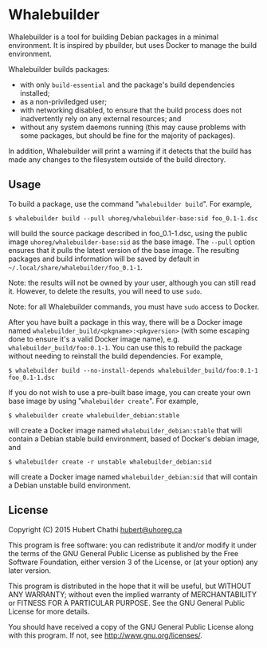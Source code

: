 Whalebuilder
============

Whalebuilder is a tool for building Debian packages in a minimal environment.
It is inspired by pbuilder, but uses Docker to manage the build environment.

Whalebuilder builds packages:

* with only `build-essential` and the package's build dependencies installed;
* as a non-priviledged user;
* with networking disabled, to ensure that the build process does not
  inadvertently rely on any external resources; and
* without any system daemons running (this may cause problems with some
  packages, but should be fine for the majority of packages).

In addition, Whalebuilder will print a warning if it detects that the build has
made any changes to the filesystem outside of the build directory.

Usage
-----

To build a package, use the command "`whalebuilder build`".
For example,

    $ whalebuilder build --pull uhoreg/whalebuilder-base:sid foo_0.1-1.dsc

will build the source package described in foo_0.1-1.dsc, using the public
image `uhoreg/whalebuilder-base:sid` as the base image.  The `--pull` option
ensures that it pulls the latest version of the base image.  The resulting
packages and build information will be saved by default in
`~/.local/share/whalebuilder/foo_0.1-1`.

Note: the results will not be owned by your user, although you can still read
it.  However, to delete the results, you will need to use `sudo`.

Note: for all Whalebuilder commands, you must have `sudo` access to Docker.

After you have built a package in this way, there will be a Docker image named
`whalebuilder_build/<pkgname>:<pkgversion>` (with some escaping done to ensure
it's a valid Docker image name), e.g. `whalebuilder_build/foo:0.1-1`.  You can
use this to rebuild the package without needing to reinstall the build
dependencies.  For example,

    $ whalebuilder build --no-install-depends whalebuilder_build/foo:0.1-1 foo_0.1-1.dsc

If you do not wish to use a pre-built base image, you can create your own base
image by using "`whalebuilder create`".  For example,

    $ whalebuilder create whalebuilder_debian:stable

will create a Docker image named `whalebuilder_debian:stable` that will contain
a Debian stable build environment, based of Docker's debian image, and

    $ whalebuilder create -r unstable whalebuilder_debian:sid

will create a Docker image named `whalebuilder_debian:sid` that will contain a
Debian unstable build environment.

License
-------
Copyright (C) 2015 Hubert Chathi <hubert@uhoreg.ca>

This program is free software: you can redistribute it and/or modify
it under the terms of the GNU General Public License as published by
the Free Software Foundation, either version 3 of the License, or
(at your option) any later version.

This program is distributed in the hope that it will be useful,
but WITHOUT ANY WARRANTY; without even the implied warranty of
MERCHANTABILITY or FITNESS FOR A PARTICULAR PURPOSE.  See the
GNU General Public License for more details.

You should have received a copy of the GNU General Public License
along with this program.  If not, see <http://www.gnu.org/licenses/>.
